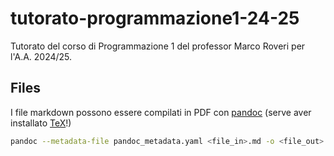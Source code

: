 # tutorato-programmazione1-24-25

Tutorato del corso di Programmazione 1 del professor Marco Roveri per l'A.A. 2024/25.

## Files

I file markdown possono essere compilati in PDF con [pandoc](https://pandoc.org/) (serve aver installato [TeX](https://tug.org/texlive/)!)

```sh
pandoc --metadata-file pandoc_metadata.yaml <file_in>.md -o <file_out>.pdf
```

